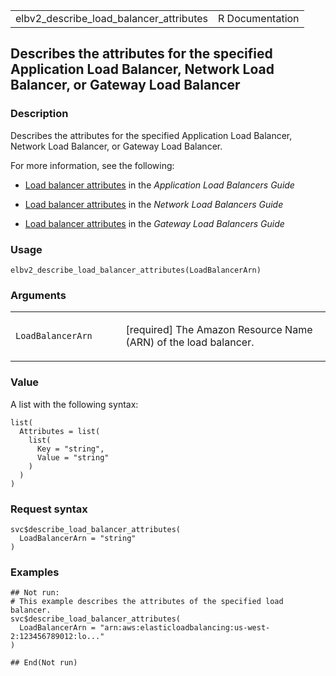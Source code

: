 <table style="width: 100%;">
<tbody>
<tr class="odd">
<td>elbv2_describe_load_balancer_attributes</td>
<td style="text-align: right;">R Documentation</td>
</tr>
</tbody>
</table>

## Describes the attributes for the specified Application Load Balancer, Network Load Balancer, or Gateway Load Balancer

### Description

Describes the attributes for the specified Application Load Balancer,
Network Load Balancer, or Gateway Load Balancer.

For more information, see the following:

-   [Load balancer
    attributes](https://docs.aws.amazon.com/elasticloadbalancing/latest/application/application-load-balancers.html#load-balancer-attributes)
    in the *Application Load Balancers Guide*

-   [Load balancer
    attributes](https://docs.aws.amazon.com/elasticloadbalancing/latest/network/network-load-balancers.html#load-balancer-attributes)
    in the *Network Load Balancers Guide*

-   [Load balancer
    attributes](https://docs.aws.amazon.com/elasticloadbalancing/latest/gateway/gateway-load-balancers.html#load-balancer-attributes)
    in the *Gateway Load Balancers Guide*

### Usage

    elbv2_describe_load_balancer_attributes(LoadBalancerArn)

### Arguments

<table>
<colgroup>
<col style="width: 35%" />
<col style="width: 65%" />
</colgroup>
<tbody>
<tr class="odd">
<td><code
id="elbv2_describe_load_balancer_attributes_:_LoadBalancerArn">LoadBalancerArn</code></td>
<td><p>[required] The Amazon Resource Name (ARN) of the load
balancer.</p></td>
</tr>
</tbody>
</table>

### Value

A list with the following syntax:

    list(
      Attributes = list(
        list(
          Key = "string",
          Value = "string"
        )
      )
    )

### Request syntax

    svc$describe_load_balancer_attributes(
      LoadBalancerArn = "string"
    )

### Examples

    ## Not run: 
    # This example describes the attributes of the specified load balancer.
    svc$describe_load_balancer_attributes(
      LoadBalancerArn = "arn:aws:elasticloadbalancing:us-west-2:123456789012:lo..."
    )

    ## End(Not run)
